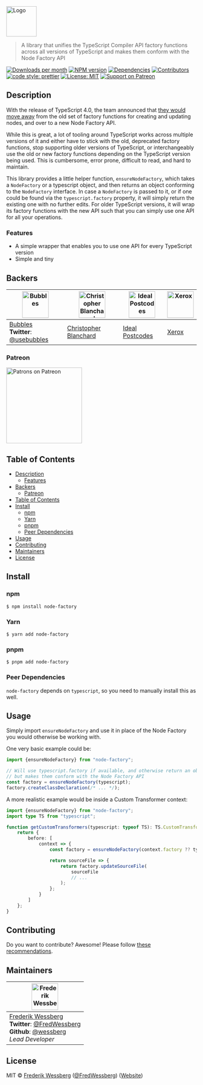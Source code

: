 <!-- SHADOW_SECTION_LOGO_START -->

<div><img alt="Logo" src="https://raw.githubusercontent.com/wessberg/nodefactory/master/documentation/asset/logo.png" height="80"   /></div>

<!-- SHADOW_SECTION_LOGO_END -->

<!-- SHADOW_SECTION_DESCRIPTION_SHORT_START -->

> A library that unifies the TypeScript Compiler API factory functions across all versions of TypeScript and makes them conform with the Node Factory API

<!-- SHADOW_SECTION_DESCRIPTION_SHORT_END -->

<!-- SHADOW_SECTION_BADGES_START -->

<a href="https://npmcharts.com/compare/node-factory?minimal=true"><img alt="Downloads per month" src="https://img.shields.io/npm/dm/node-factory.svg"    /></a>
<a href="https://www.npmjs.com/package/node-factory"><img alt="NPM version" src="https://badge.fury.io/js/node-factory.svg"    /></a>
<a href="https://david-dm.org/wessberg/nodefactory"><img alt="Dependencies" src="https://img.shields.io/david/wessberg%2Fnodefactory.svg"    /></a>
<a href="https://github.com/wessberg/nodefactory/graphs/contributors"><img alt="Contributors" src="https://img.shields.io/github/contributors/wessberg%2Fnodefactory.svg"    /></a>
<a href="https://github.com/prettier/prettier"><img alt="code style: prettier" src="https://img.shields.io/badge/code_style-prettier-ff69b4.svg"    /></a>
<a href="https://opensource.org/licenses/MIT"><img alt="License: MIT" src="https://img.shields.io/badge/License-MIT-yellow.svg"    /></a>
<a href="https://www.patreon.com/bePatron?u=11315442"><img alt="Support on Patreon" src="https://img.shields.io/badge/patreon-donate-green.svg"    /></a>

<!-- SHADOW_SECTION_BADGES_END -->

<!-- SHADOW_SECTION_DESCRIPTION_LONG_START -->

## Description

<!-- SHADOW_SECTION_DESCRIPTION_LONG_END -->

With the release of TypeScript 4.0, the team announced that [they would move away](https://devblogs.microsoft.com/typescript/announcing-typescript-4-0/#usage-of-typescripts-node-factory-is-deprecated) from the old
set of factory functions for creating and updating nodes, and over to a new Node Factory API.

While this is great, a lot of tooling around TypeScript works across multiple versions of it and either have to stick with the old, deprecated factory functions, stop supporting older versions of TypeScript,
or interchangeably use the old or new factory functions depending on the TypeScript version being used. This is cumbersome, error prone, difficult to read, and hard to maintain.

This library provides a little helper function, `ensureNodeFactory`, which takes a `NodeFactory` or a typescript object, and then returns an object conforming to the `NodeFactory` interface.
In case a `NodeFactory` is passed to it, or if one could be found via the `typescript.factory` property, it will simply return the existing one with no further edits. For older TypeScript versions, it will
wrap its factory functions with the new API such that you can simply use one API for all your operations.

<!-- SHADOW_SECTION_FEATURES_START -->

### Features

<!-- SHADOW_SECTION_FEATURES_END -->

- A simple wrapper that enables you to use one API for every TypeScript version
- Simple and tiny

<!-- SHADOW_SECTION_FEATURE_IMAGE_START -->

<!-- SHADOW_SECTION_FEATURE_IMAGE_END -->

<!-- SHADOW_SECTION_BACKERS_START -->

## Backers

| <a href="https://usebubbles.com"><img alt="Bubbles" src="https://uploads-ssl.webflow.com/5d682047c28b217055606673/5e5360be16879c1d0dca6514_icon-thin-128x128%402x.png" height="70"   /></a> | <a href="https://github.com/cblanc"><img alt="Christopher Blanchard" src="https://avatars0.githubusercontent.com/u/2160685?s=400&v=4" height="70"   /></a> | <a href="https://github.com/ideal-postcodes"><img alt="Ideal Postcodes" src="https://avatars.githubusercontent.com/u/4996310?s=200&v=4" height="70"   /></a> | <a href="https://www.xerox.com"><img alt="Xerox" src="https://avatars.githubusercontent.com/u/9158512?s=200&v=4" height="70"   /></a> |
| ------------------------------------------------------------------------------------------------------------------------------------------------------------------------------------------- | ---------------------------------------------------------------------------------------------------------------------------------------------------------- | ------------------------------------------------------------------------------------------------------------------------------------------------------------ | ------------------------------------------------------------------------------------------------------------------------------------- |
| [Bubbles](https://usebubbles.com)<br><strong>Twitter</strong>: [@usebubbles](https://twitter.com/usebubbles)                                                                                | [Christopher Blanchard](https://github.com/cblanc)                                                                                                         | [Ideal Postcodes](https://github.com/ideal-postcodes)                                                                                                        | [Xerox](https://www.xerox.com)                                                                                                        |

### Patreon

<a href="https://www.patreon.com/bePatron?u=11315442"><img alt="Patrons on Patreon" src="https://img.shields.io/endpoint.svg?url=https%3A%2F%2Fshieldsio-patreon.vercel.app%2Fapi%3Fusername%3Dwessberg%26type%3Dpatrons"  width="200"  /></a>

<!-- SHADOW_SECTION_BACKERS_END -->

<!-- SHADOW_SECTION_TOC_START -->

## Table of Contents

- [Description](#description)
  - [Features](#features)
- [Backers](#backers)
  - [Patreon](#patreon)
- [Table of Contents](#table-of-contents)
- [Install](#install)
  - [npm](#npm)
  - [Yarn](#yarn)
  - [pnpm](#pnpm)
  - [Peer Dependencies](#peer-dependencies)
- [Usage](#usage)
- [Contributing](#contributing)
- [Maintainers](#maintainers)
- [License](#license)

<!-- SHADOW_SECTION_TOC_END -->

<!-- SHADOW_SECTION_INSTALL_START -->

## Install

### npm

```
$ npm install node-factory
```

### Yarn

```
$ yarn add node-factory
```

### pnpm

```
$ pnpm add node-factory
```

### Peer Dependencies

`node-factory` depends on `typescript`, so you need to manually install this as well.

<!-- SHADOW_SECTION_INSTALL_END -->

<!-- SHADOW_SECTION_USAGE_START -->

## Usage

<!-- SHADOW_SECTION_USAGE_END -->

Simply import `ensureNodeFactory` and use it in place of the Node Factory you would otherwise be working with.

One very basic example could be:

```ts
import {ensureNodeFactory} from "node-factory";

// Will use typescript.factory if available, and otherwise return an object that wraps typescript's helper functions
// but makes them conform with the Node Factory API
const factory = ensureNodeFactory(typescript);
factory.createClassDeclaration(/* ... */);
```

A more realistic example would be inside a Custom Transformer context:

```ts
import {ensureNodeFactory} from "node-factory";
import type TS from "typescript";

function getCustomTransformers(typescript: typeof TS): TS.CustomTransformers {
	return {
		before: [
			context => {
				const factory = ensureNodeFactory(context.factory ?? typescript);

				return sourceFile => {
					return factory.updateSourceFile(
						sourceFile
						// ...
					);
				};
			}
		]
	};
}
```

<!-- SHADOW_SECTION_CONTRIBUTING_START -->

## Contributing

Do you want to contribute? Awesome! Please follow [these recommendations](./CONTRIBUTING.md).

<!-- SHADOW_SECTION_CONTRIBUTING_END -->

<!-- SHADOW_SECTION_MAINTAINERS_START -->

## Maintainers

| <a href="mailto:frederikwessberg@hotmail.com"><img alt="Frederik Wessberg" src="https://avatars2.githubusercontent.com/u/20454213?s=460&v=4" height="70"   /></a>                                                                |
| -------------------------------------------------------------------------------------------------------------------------------------------------------------------------------------------------------------------------------- |
| [Frederik Wessberg](mailto:frederikwessberg@hotmail.com)<br><strong>Twitter</strong>: [@FredWessberg](https://twitter.com/FredWessberg)<br><strong>Github</strong>: [@wessberg](https://github.com/wessberg)<br>_Lead Developer_ |

<!-- SHADOW_SECTION_MAINTAINERS_END -->

<!-- SHADOW_SECTION_LICENSE_START -->

## License

MIT © [Frederik Wessberg](mailto:frederikwessberg@hotmail.com) ([@FredWessberg](https://twitter.com/FredWessberg)) ([Website](https://github.com/wessberg))

<!-- SHADOW_SECTION_LICENSE_END -->
